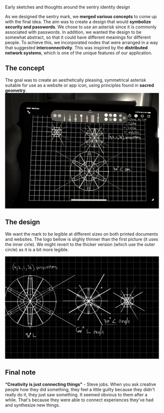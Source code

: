 Early sketches and thoughts around the sentry identity design<!--more-->

As we designed the sentry mark, we **merged various concepts** to come up with the final idea. The aim was to create a design that would **symbolize security and passwords**. We chose to use an asterisk since it is commonly associated with passwords. In addition, we wanted the design to be somewhat abstract, so that it could have different meanings for different people. To achieve this, we incorporated nodes that were arranged in a way that suggested **interconnectivity**. This was inspired by the **distributed network systems**, which is one of the unique features of our application.

## The concept

The goal was to create an aesthetically pleasing, symmetrical asterisk suitable for use as a website or app icon, using principles found in  **sacred geometry**.
<img alt="img" src="/assets/images/blog/IMG_2969.jpeg" onload="this.width*=0.5">

## The design

We want the mark to be legible at different sizes on both printed documents and websites. The logo bellow is slighly thinner than the first picture (it uses the inner cirle). We might revert to the thicker version (which use the outer circle) as it is a bit more legible.

<img alt="img" src="/assets/images/blog/IMG_0880.PNG" onload="this.width*=0.5">

## Final note

**“Creativity is just connecting things"** - Steve jobs. When you ask creative people how they did something, they feel a little guilty because they didn't really do it, they just saw something. It seemed obvious to them after a while. That's because they were able to connect experiences they've had and synthesize new things.
